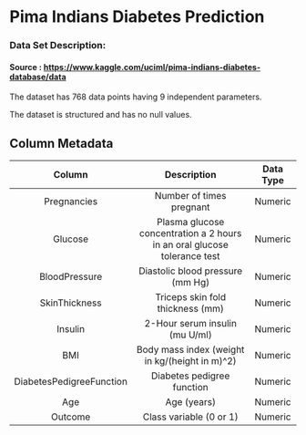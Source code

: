 # Pima Indians Diabetes Prediction 

### Data Set Description:

#### Source : https://www.kaggle.com/uciml/pima-indians-diabetes-database/data

The dataset has 768 data points having 9 independent parameters.

The dataset is structured and has no null values.

## Column Metadata

| Column		| Description | Data Type | 
| :---:   | :-: | :-: |
| Pregnancies 	| Number of times pregnant | Numeric|
| Glucose 	| Plasma glucose concentration a 2 hours in an oral glucose tolerance test | Numeric|
| BloodPressure	| Diastolic blood pressure (mm Hg) | Numeric |
| SkinThickness	| Triceps skin fold thickness (mm) | Numeric |
| Insulin	| 2-Hour serum insulin (mu U/ml) | Numeric |
| BMI		| Body mass index (weight in kg/(height in m)^2) |Numeric |
| DiabetesPedigreeFunction | Diabetes pedigree function | Numeric |
| Age 		| Age (years) | Numeric |
| Outcome	| Class variable (0 or 1) | Numeric |




